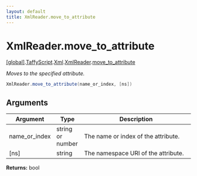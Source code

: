 ```yaml
---
layout: default
title: XmlReader.move_to_attribute
---
```


# XmlReader.move_to_attribute

[\[global\]]({{site.baseurl}}/docs/).[TaffyScript]({{site.baseurl}}/docs/TaffyScript/).[Xml]({{site.baseurl}}/docs/TaffyScript/Xml/).[XmlReader]({{site.baseurl}}/docs/TaffyScript/Xml/XmlReader/).[move_to_attribute]({{site.baseurl}}/docs/TaffyScript/Xml/XmlReader/move_to_attribute/)

_Moves to the specified attribute._

```cs
XmlReader.move_to_attribute(name_or_index, [ns])
```

## Arguments

<table>
  <col width="15%">
  <col width="15%">
  <thead>
    <tr>
      <th>Argument</th>
      <th>Type</th>
      <th>Description</th>
    </tr>
  </thead>
  <tbody>
    <tr>
      <td>name_or_index</td>
      <td>string or number</td>
      <td>The name or index of the attribute.</td>
    </tr>
    <tr>
      <td>[ns]</td>
      <td>string</td>
      <td>The namespace URI of the attribute.</td>
    </tr>
  </tbody>
</table>

**Returns:** bool
